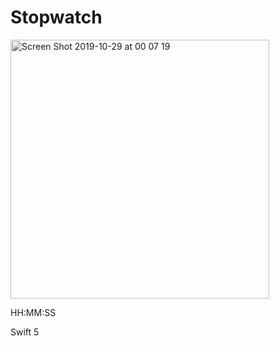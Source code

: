 # Stopwatch

<img width="414" alt="Screen Shot 2019-10-29 at 00 07 19" src="https://user-images.githubusercontent.com/43148881/67718103-22011e80-f9e0-11e9-825c-37b9b66d8ec0.png">


HH:MM:SS


Swift 5
